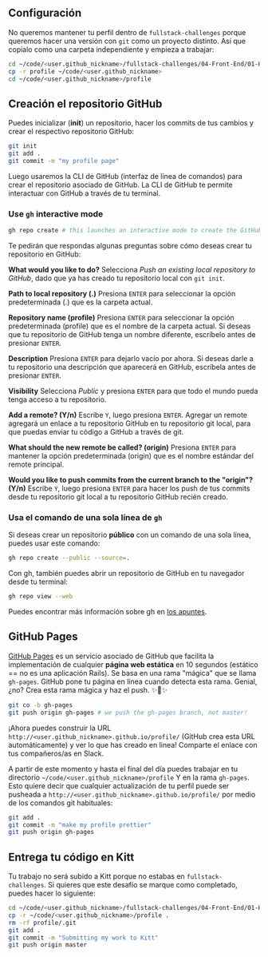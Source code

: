 ## Configuración

No queremos mantener tu perfil dentro de `fullstack-challenges`  porque queremos hacer una versión con `git` como un proyecto distinto. Así que copialo como una carpeta independiente y empieza a trabajar:

```bash
cd ~/code/<user.github_nickname>/fullstack-challenges/04-Front-End/01-HTML-and-CSS/04-Responsive-profile
cp -r profile ~/code/<user.github_nickname>
cd ~/code/<user.github_nickname>/profile
```

## Creación el repositorio GitHub

Puedes inicializar (**init**) un repositorio, hacer los commits de tus cambios y crear el respectivo repositorio GitHub:

```bash
git init
git add .
git commit -m "my profile page"
```

Luego usaremos la CLI de GitHub (interfaz de línea de comandos) para crear el repositorio asociado de GitHub. La CLI de GitHub te permite interactuar con GitHub a través de tu terminal.

### Use `gh` interactive mode

```bash
gh repo create # this launches an interactive mode to create the GitHub repo
```

Te pedirán que respondas algunas preguntas sobre cómo deseas crear tu repositorio en GitHub:

**What would you like to do?**
Selecciona _Push an existing local repository to GitHub_, dado que ya has creado tu repositorio local con `git init`.

**Path to local repository (.)**
Presiona `ENTER` para seleccionar la opción predeterminada (.) que es la carpeta actual.

**Repository name (profile)**
Presiona `ENTER` para seleccionar la opción predeterminada (profile) que es el nombre de la carpeta actual. Si deseas que tu repositorio de GitHub tenga un nombre diferente, escríbelo antes de presionar `ENTER`.

**Description**
Presiona `ENTER` para dejarlo vacío por ahora. Si deseas darle a tu repositorio una descripción que aparecerá en GitHub, escríbela antes de presionar `ENTER`.

**Visibility**
Selecciona _Public_ y presiona `ENTER` para que todo el mundo pueda tenga acceso a tu repositorio.

**Add a remote? (Y/n)**
Escribe `Y`, luego presiona `ENTER`. Agregar un remote agregará un enlace a tu repositorio GitHub en tu repositorio git local, para que puedas enviar tu código a GitHub a través de git.

**What should the new remote be called? (origin)**
Presiona `ENTER` para mantener la opción predeterminada (origin) que es el nombre estándar del remote principal.

**Would you like to push commits from the current branch to the "origin"? (Y/n)**
Escribe `Y`, luego presiona `ENTER` para hacer los push de tus commits desde tu repositorio git local a tu repositorio GitHub recién creado.

### Usa el comando de una sola línea de `gh`

Si deseas crear un repositorio **público** con un comando de una sola línea, puedes usar este comando:

```bash
gh repo create --public --source=.
```

Con gh, también puedes abrir un repositorio de GitHub en tu navegador desde tu terminal:

```bash
gh repo view --web
```

Puedes encontrar más información sobre gh en [los apuntes](https://kitt.lewagon.com/knowledge/cheatsheets/gh_cli).

## GitHub Pages

[GitHub Pages](https://pages.github.com/) es un servicio asociado de GitHub que facilita la implementación de cualquier **página web estática** en 10 segundos  (estático == no es una aplicación Rails). Se basa en una rama "mágica" que se llama `gh-pages`. GitHub pone tu página en línea cuando  detecta esta rama. Genial, ¿no? Crea esta rama mágica y haz el push. ✨🌿✨

```bash
git co -b gh-pages
git push origin gh-pages # we push the gh-pages branch, not master!
```

¡Ahora puedes construir la URL `http://<user.github_nickname>.github.io/profile/` (GitHub crea esta URL automáticamente) y ver lo que has creado en linea! Comparte el enlace con tus compañeros/as en Slack.

A partir de este momento y hasta el final del día puedes trabajar en tu directorio `~/code/<user.github_nickname>/profile` Y en la rama `gh-pages`. Esto quiere decir que cualquier actualización de tu perfil puede ser pusheada a `http://<user.github_nickname>.github.io/profile/` por medio de los comandos git habituales:

```bash
git add .
git commit -m "make my profile prettier"
git push origin gh-pages
```

## Entrega tu código en Kitt

Tu trabajo no será subido a Kitt porque no estabas en `fullstack-challenges`. Si quieres que este desafío se marque como completado, puedes hacer lo siguiente:

```bash
cd ~/code/<user.github_nickname>/fullstack-challenges/04-Front-End/01-HTML-and-CSS/05-Push-on-Github-Pages
cp -r ~/code/<user.github_nickname>/profile .
rm -rf profile/.git
git add .
git commit -m "Submitting my work to Kitt"
git push origin master
```
